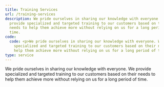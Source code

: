 ```yaml
---
title: Training Services
url: /training-services
description: We pride ourselves in sharing our knowledge with everyone. We
  provide specialized and targeted training to our customers based on their
  needs to help them achieve more without relying on us for a long period of
  time.
code:
  code: <p>We pride ourselves in sharing our knowledge with everyone. We provide
    specialized and targeted training to our customers based on their needs to
    help them achieve more without relying on us for a long period of time.</p>
type: service
---
```

We pride ourselves in sharing our knowledge with everyone. We provide specialized and targeted training to our customers based on their needs to help them achieve more without relying on us for a long period of time.